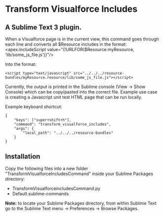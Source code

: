 Transform Visualforce Includes
=======================
A Sublime Text 3 plugin.
-------------------------

When a Visualforce page is in the current view, this command goes through each line and converts all $Resource includes in the format:
	<apex:includeScript value="{!URLFOR($Resource.myResource, 'lib/some_js_file.js')}"/>

Into the format:

	<script type="text/javascript" src="../../../resource-bundles/myResource.resource/lib/some_js_file.js"></script>


Currently, the output is printed in the Sublime console (View -> Show Console) which can be copy/pasted into the correct file. Example use case is creating a Javascript unit test HTML page that can be run locally.

Example keyboard shortcut:

	{
		"keys": ["super+shift+h"],
		"command": "transform_visualforce_includes",
		"args": {
			"local_path": "../../../resource-bundles"
		}
	}


Installation
------------

Copy the following files into a new folder "TransformVisualforceIncludesCommand" inside your Sublime Packages directory:
- TransformVisualforceincludesCommand.py
- Default.sublime-commands

**Note:** to locate your Sublime Packages directory, from within Sublime Text go to the Sublime Text menu -> Preferences -> Browse Packages.

